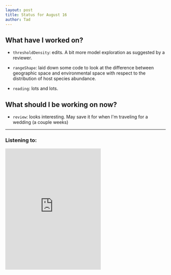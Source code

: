 ```yaml
---
layout: post
title: Status for August 16
author: Tad
---
```


## What have I worked on?

* `thresholdDensity`: edits. A bit more model exploration as suggested by a reviewer.

* `rangeShape`: laid down some code to look at the difference between geographic space and environmental space with respect to the distribution of host species abundance.

* `reading`: lots and lots.



## What should I be working on now?

* `review`: looks interesting. May save it for when I'm traveling for a wedding (a couple weeks)




---

### Listening to:
<iframe src="https://embed.spotify.com/?uri=spotify%3Atrack%3A0VZYcehD0ko39PzrDGQAV9" width="300" height="380" frameborder="0" allowtransparency="true"></iframe>
 <i class='fa fa-code' style='color:pink'></i>
